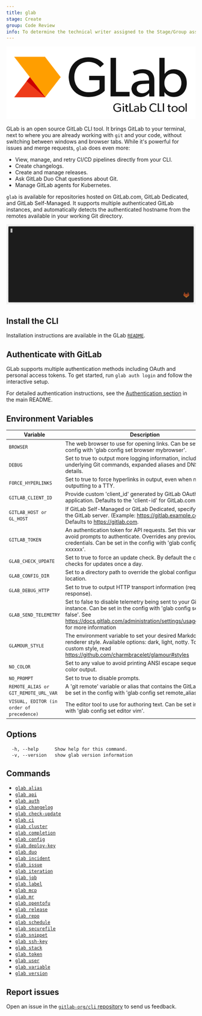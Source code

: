 ```yaml
---
title: glab
stage: Create
group: Code Review
info: To determine the technical writer assigned to the Stage/Group associated with this page, see https://about.gitlab.com/handbook/product/ux/technical-writing/#assignments
---
```


<!--
This documentation is auto generated by a script.
Please do not edit this file directly. Run `make gen-docs` instead.
-->

![GLab](../assets/glab-logo.png)

GLab is an open source GitLab CLI tool. It brings GitLab to your terminal, next to where you are already working with `git` and your code, without switching between windows and browser tabs. While it's powerful for issues and merge requests, `glab` does even more:

- View, manage, and retry CI/CD pipelines directly from your CLI.
- Create changelogs.
- Create and manage releases.
- Ask GitLab Duo Chat questions about Git.
- Manage GitLab agents for Kubernetes.

`glab` is available for repositories hosted on GitLab.com, GitLab Dedicated, and GitLab Self-Managed. It supports multiple authenticated GitLab instances, and automatically detects the authenticated hostname from the remotes available in your working Git directory.

![command example](../assets/glabgettingstarted.gif)

## Install the CLI

Installation instructions are available in the GLab
[`README`](https://gitlab.com/gitlab-org/cli/#installation).

## Authenticate with GitLab

GLab supports multiple authentication methods including OAuth and personal access tokens.
To get started, run `glab auth login` and follow the interactive setup.

For detailed authentication instructions, see the [Authentication section](https://gitlab.com/gitlab-org/cli#authentication)
in the main README.

## Environment Variables

<!-- markdownlint-disable MD044 MD034 -->

| Variable                                  | Description                                                                                                                                                                                                                       |
| ----------------------------------------- | --------------------------------------------------------------------------------------------------------------------------------------------------------------------------------------------------------------------------------- |
| `BROWSER`                                 | The web browser to use for opening links. Can be set in the config with 'glab config set browser mybrowser'.                                                                                                                      |
| `DEBUG`                                   | Set to true to output more logging information, including underlying Git commands, expanded aliases and DNS error details.                                                                                                        |
| `FORCE_HYPERLINKS`                        | Set to true to force hyperlinks in output, even when not outputting to a TTY.                                                                                                                                                     |
| `GITLAB_CLIENT_ID`                        | Provide custom 'client_id' generated by GitLab OAuth 2.0 application. Defaults to the 'client-id' for GitLab.com.                                                                                                                 |
| `GITLAB_HOST or GL_HOST`                  | If GitLab Self-Managed or GitLab Dedicated, specify the URL of the GitLab server. (Example: https://gitlab.example.com) Defaults to https://gitlab.com.                                                                           |
| `GITLAB_TOKEN`                            | An authentication token for API requests. Set this variable to avoid prompts to authenticate. Overrides any previously-stored credentials. Can be set in the config with 'glab config set token xxxxxx'.                          |
| `GLAB_CHECK_UPDATE`                       | Set to true to force an update check. By default the cli tool checks for updates once a day.                                                                                                                                      |
| `GLAB_CONFIG_DIR`                         | Set to a directory path to override the global configuration location.                                                                                                                                                            |
| `GLAB_DEBUG_HTTP`                         | Set to true to output HTTP transport information (request / response).                                                                                                                                                            |
| `GLAB_SEND_TELEMETRY`                     | Set to false to disable telemetry being sent to your GitLab instance. Can be set in the config with 'glab config set telemetry false'. See https://docs.gitlab.com/administration/settings/usage_statistics/ for more information |
| `GLAMOUR_STYLE`                           | The environment variable to set your desired Markdown renderer style. Available options: dark, light, notty. To set a custom style, read https://github.com/charmbracelet/glamour#styles                                          |
| `NO_COLOR`                                | Set to any value to avoid printing ANSI escape sequences for color output.                                                                                                                                                        |
| `NO_PROMPT`                               | Set to true to disable prompts.                                                                                                                                                                                                   |
| `REMOTE_ALIAS or GIT_REMOTE_URL_VAR`      | A 'git remote' variable or alias that contains the GitLab URL. Can be set in the config with 'glab config set remote_alias origin'.                                                                                               |
| `VISUAL, EDITOR (in order of precedence)` | The editor tool to use for authoring text. Can be set in the config with 'glab config set editor vim'.                                                                                                                            |

<!-- markdownlint-enable MD044 MD034 -->

## Options

```plaintext
  -h, --help      Show help for this command.
  -v, --version   show glab version information
```

## Commands

- [`glab alias`](alias/_index.md)
- [`glab api`](api/_index.md)
- [`glab auth`](auth/_index.md)
- [`glab changelog`](changelog/_index.md)
- [`glab check-update`](check-update/_index.md)
- [`glab ci`](ci/_index.md)
- [`glab cluster`](cluster/_index.md)
- [`glab completion`](completion/_index.md)
- [`glab config`](config/_index.md)
- [`glab deploy-key`](deploy-key/_index.md)
- [`glab duo`](duo/_index.md)
- [`glab incident`](incident/_index.md)
- [`glab issue`](issue/_index.md)
- [`glab iteration`](iteration/_index.md)
- [`glab job`](job/_index.md)
- [`glab label`](label/_index.md)
- [`glab mcp`](mcp/_index.md)
- [`glab mr`](mr/_index.md)
- [`glab opentofu`](opentofu/_index.md)
- [`glab release`](release/_index.md)
- [`glab repo`](repo/_index.md)
- [`glab schedule`](schedule/_index.md)
- [`glab securefile`](securefile/_index.md)
- [`glab snippet`](snippet/_index.md)
- [`glab ssh-key`](ssh-key/_index.md)
- [`glab stack`](stack/_index.md)
- [`glab token`](token/_index.md)
- [`glab user`](user/_index.md)
- [`glab variable`](variable/_index.md)
- [`glab version`](version/_index.md)

## Report issues

Open an issue in the [`gitlab-org/cli` repository](https://gitlab.com/gitlab-org/cli/issues/new)
to send us feedback.
